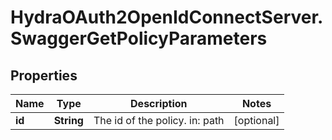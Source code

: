 # HydraOAuth2OpenIdConnectServer.SwaggerGetPolicyParameters

## Properties
Name | Type | Description | Notes
------------ | ------------- | ------------- | -------------
**id** | **String** | The id of the policy. in: path | [optional] 


